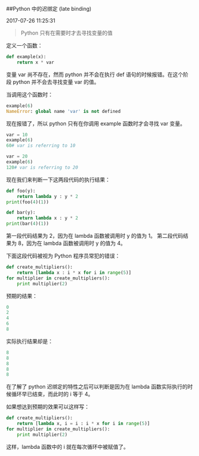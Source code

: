 ##Python 中的迟绑定 (late binding)

2017-07-26 11:25:31

<div class="a">

> Python 只有在需要时才去寻找变量的值

定义一个函数：
```python
def example(x):
    return x * var
```
变量 var 尚不存在，然而 python 并不会在执行 def 语句的时候报错。在这个阶段 python 并不会去寻找变量 var 的值。</div>

当调用这个函数时：
```python
example(6)
NameError: global name 'var' is not defined
```
现在报错了，所以 python 只有在你调用 example 函数时才会寻找 var 变量。
```python
var = 10
example(6)
60# var is referring to 10

var = 20
example(6)
120# var is referring to 20
```
现在我们来判断一下这两段代码的执行结果：
```python
def foo(y):
    return lambda y : y * 2
print(foo(4)(1))

def bar(y):
    return lambda x : y * 2
print(bar(4)(1))
```
第一段代码结果为 2，因为在 lambda 函数被调用时 y 的值为 1。
第二段代码结果为 8，因为在 lambda 函数被调用时 y 的值为 4。

下面这段代码被视为 Python 程序员常犯的错误：
```python
def create_multipliers():
    return [lambda x : i * x for i in range(5)]
for multiplier in create_multipliers():
    print multiplier(2)
```
预期的结果：
```python
0
2
4
6
8
```
实际执行结果却是：
```python
8
8
8
8
8
```
在了解了 python 迟绑定的特性之后可以判断是因为在 lambda 函数实际执行的时候循环早已结束，而此时的 i 等于 4。

如果想达到预期的效果可以这样写：

```python
def create_multipliers():
    return [lambda x, i = i : i * x for i in range(5)]
for multiplier in create_multipliers():
    print multiplier(2)
```
这样，lambda 函数中的 i 就在每次循环中被赋值了。
